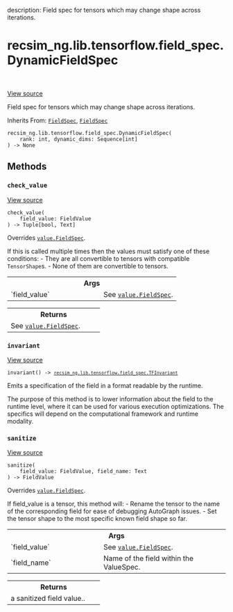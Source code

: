 description: Field spec for tensors which may change shape across iterations.

<div itemscope itemtype="http://developers.google.com/ReferenceObject">
<meta itemprop="name" content="recsim_ng.lib.tensorflow.field_spec.DynamicFieldSpec" />
<meta itemprop="path" content="Stable" />
<meta itemprop="property" content="__init__"/>
<meta itemprop="property" content="check_value"/>
<meta itemprop="property" content="invariant"/>
<meta itemprop="property" content="sanitize"/>
</div>

# recsim_ng.lib.tensorflow.field_spec.DynamicFieldSpec

<!-- Insert buttons and diff -->

<table class="tfo-notebook-buttons tfo-api nocontent" align="left">

</table>

<a target="_blank" href="https://github.com/google-research/recsim_ng/tree/master/recsim_ng/lib/tensorflow/field_spec.py">View
source</a>

Field spec for tensors which may change shape across iterations.

Inherits From:
[`FieldSpec`](../../../../recsim_ng/lib/tensorflow/field_spec/FieldSpec.md),
[`FieldSpec`](../../../../recsim_ng/core/value/FieldSpec.md)

<pre class="devsite-click-to-copy prettyprint lang-py tfo-signature-link">
<code>recsim_ng.lib.tensorflow.field_spec.DynamicFieldSpec(
    rank: int, dynamic_dims: Sequence[int]
) -> None
</code></pre>

<!-- Placeholder for "Used in" -->

## Methods

<h3 id="check_value"><code>check_value</code></h3>

<a target="_blank" href="https://github.com/google-research/recsim_ng/tree/master/recsim_ng/lib/tensorflow/field_spec.py">View
source</a>

<pre class="devsite-click-to-copy prettyprint lang-py tfo-signature-link">
<code>check_value(
    field_value: FieldValue
) -> Tuple[bool, Text]
</code></pre>

Overrides
<a href="../../../../recsim_ng/core/value/FieldSpec.md"><code>value.FieldSpec</code></a>.

If this is called multiple times then the values must satisfy one of these
conditions: - They are all convertible to tensors with compatible
`TensorShape`s. - None of them are convertible to tensors.

<!-- Tabular view -->

 <table class="responsive fixed orange">
<colgroup><col width="214px"><col></colgroup>
<tr><th colspan="2">Args</th></tr>

<tr>
<td>
`field_value`
</td>
<td>
See <a href="../../../../recsim_ng/core/value/FieldSpec.md"><code>value.FieldSpec</code></a>.
</td>
</tr>
</table>

<!-- Tabular view -->

 <table class="responsive fixed orange">
<colgroup><col width="214px"><col></colgroup>
<tr><th colspan="2">Returns</th></tr>
<tr class="alt">
<td colspan="2">
See <a href="../../../../recsim_ng/core/value/FieldSpec.md"><code>value.FieldSpec</code></a>.
</td>
</tr>

</table>

<h3 id="invariant"><code>invariant</code></h3>

<a target="_blank" href="https://github.com/google-research/recsim_ng/tree/master/recsim_ng/lib/tensorflow/field_spec.py">View
source</a>

<pre class="devsite-click-to-copy prettyprint lang-py tfo-signature-link">
<code>invariant() -> <a href="../../../../recsim_ng/lib/tensorflow/field_spec/TFInvariant.md"><code>recsim_ng.lib.tensorflow.field_spec.TFInvariant</code></a>
</code></pre>

Emits a specification of the field in a format readable by the runtime.

The purpose of this method is to lower information about the field to the
runtime level, where it can be used for various execution optimizations. The
specifics will depend on the computational framework and runtime modality.

<h3 id="sanitize"><code>sanitize</code></h3>

<a target="_blank" href="https://github.com/google-research/recsim_ng/tree/master/recsim_ng/lib/tensorflow/field_spec.py">View
source</a>

<pre class="devsite-click-to-copy prettyprint lang-py tfo-signature-link">
<code>sanitize(
    field_value: FieldValue, field_name: Text
) -> FieldValue
</code></pre>

Overrides
<a href="../../../../recsim_ng/core/value/FieldSpec.md"><code>value.FieldSpec</code></a>.

If field_value is a tensor, this method will: - Rename the tensor to the name of
the corresponding field for ease of debugging AutoGraph issues. - Set the tensor
shape to the most specific known field shape so far.

<!-- Tabular view -->

 <table class="responsive fixed orange">
<colgroup><col width="214px"><col></colgroup>
<tr><th colspan="2">Args</th></tr>

<tr>
<td>
`field_value`
</td>
<td>
See <a href="../../../../recsim_ng/core/value/FieldSpec.md"><code>value.FieldSpec</code></a>.
</td>
</tr><tr>
<td>
`field_name`
</td>
<td>
Name of the field within the ValueSpec.
</td>
</tr>
</table>

<!-- Tabular view -->

 <table class="responsive fixed orange">
<colgroup><col width="214px"><col></colgroup>
<tr><th colspan="2">Returns</th></tr>
<tr class="alt">
<td colspan="2">
a sanitized field value..
</td>
</tr>

</table>
